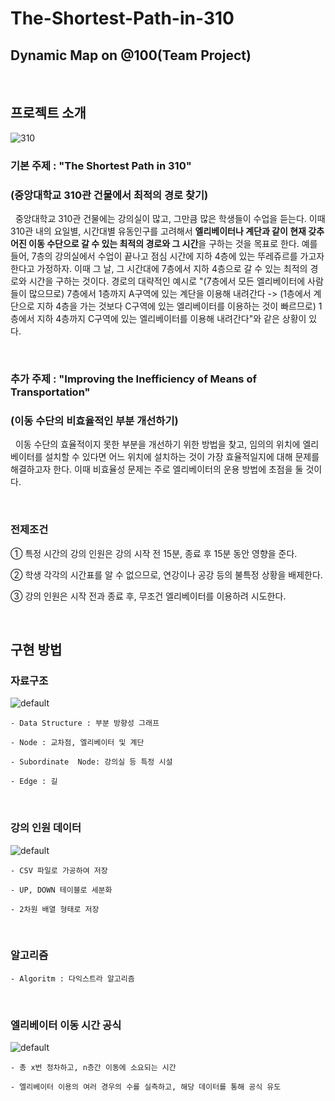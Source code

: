 The-Shortest-Path-in-310
=========================

Dynamic Map on @100(Team Project)
---------------------------------

<br/>

## 프로젝트 소개

![310](https://user-images.githubusercontent.com/41741539/51649799-3c2d4c80-1fc9-11e9-8776-226841371363.png)

### 기본 주제 : "The Shortest Path in 310" 
### (중앙대학교 310관 건물에서 최적의 경로 찾기)

&nbsp;&nbsp;중앙대학교 310관 건물에는 강의실이 많고, 그만큼 많은 학생들이 수업을 듣는다. 이때 310관 내의 요일별, 시간대별 유동인구를 고려해서 **엘리베이터나 계단과 같이 현재 갖추어진 이동 수단으로 갈 수 있는 최적의 경로와 그 시간**을 구하는 것을 목표로 한다. 예를 들어, 7층의 강의실에서 수업이 끝나고 점심 시간에 지하 4층에 있는 뚜레쥬르를 가고자 한다고 가정하자. 이때 그 날, 그 시간대에 7층에서 지하 4층으로 갈 수 있는 최적의 경로와 시간을 구하는 것이다. 경로의 대략적인 예시로 "(7층에서 모든 엘리베이터에 사람들이 많으므로) 7층에서 1층까지 A구역에 있는 계단을 이용해 내려간다 -> (1층에서 계단으로 지하 4층을 가는 것보다 C구역에 있는 엘리베이터를 이용하는 것이 빠르므로) 1층에서 지하 4층까지 C구역에 있는 엘리베이터를 이용해 내려간다"와 같은 상황이 있다.

<br/>

### 추가 주제 : "Improving the Inefficiency of Means of Transportation"
### (이동 수단의 비효율적인 부분 개선하기)

&nbsp;&nbsp;이동 수단의 효율적이지 못한 부분을 개선하기 위한 방법을 찾고, 임의의 위치에 엘리베이터를 설치할 수 있다면 어느 위치에 설치하는 것이 가장 효율적일지에 대해 문제를 해결하고자 한다. 이때 비효율성 문제는 주로 엘리베이터의 운용 방법에 초점을 둘 것이다.

<br/>

### 전제조건

① 특정 시간의 강의 인원은 강의 시작 전 15분, 종료 후 15분 동안 영향을 준다.

② 학생 각각의 시간표를 알 수 없으므로, 연강이나 공강 등의 불특정 상황을 배제한다.

③ 강의 인원은 시작 전과 종료 후, 무조건 엘리베이터를 이용하려 시도한다. 

<br/>

## 구현 방법

### 자료구조

![default](https://user-images.githubusercontent.com/41741539/51649861-6c74eb00-1fc9-11e9-83c5-f27ca7f240f4.png)

```
- Data Structure : 부분 방향성 그래프

- Node : 교차점, 엘리베이터 및 계단

- Subordinate  Node: 강의실 등 특정 시설

- Edge : 길
```

<br/>

### 강의 인원 데이터

![default](https://user-images.githubusercontent.com/41741539/51649864-6d0d8180-1fc9-11e9-8240-f074967f18b6.png)

```
- CSV 파일로 가공하여 저장

- UP, DOWN 테이블로 세분화

- 2차원 배열 형태로 저장
```

<br/>

### 알고리즘

```
- Algoritm : 다익스트라 알고리즘
```

<br/>

### 엘리베이터 이동 시간 공식

![default](https://user-images.githubusercontent.com/41741539/51650531-e7d79c00-1fcb-11e9-9e81-714c2673bec3.png)

```
- 총 x번 정차하고, n층간 이동에 소요되는 시간

- 엘리베이터 이용의 여러 경우의 수를 실측하고, 해당 데이터를 통해 공식 유도
```

<br/>

